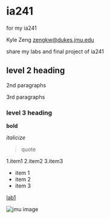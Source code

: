 # ia241
for my ia241

Kyle Zeng
zengkw@dukes.jmu.edu

share my labs and final project of ia241

## level 2 heading

2nd paragraphs

3rd paragraphs

### level 3 heading

**bold**

*italicize*

>quote

1.item1
2.item2
3.item3

* item 1
* item 2
* item 3

[lab1](https://github.com/Dukedog23/ia241/blob/main/lab1.py)

![jmu image](https://www.jmu.edu/_images/_story-rotator/full-width-images/choices2-2000x666.jpg)
